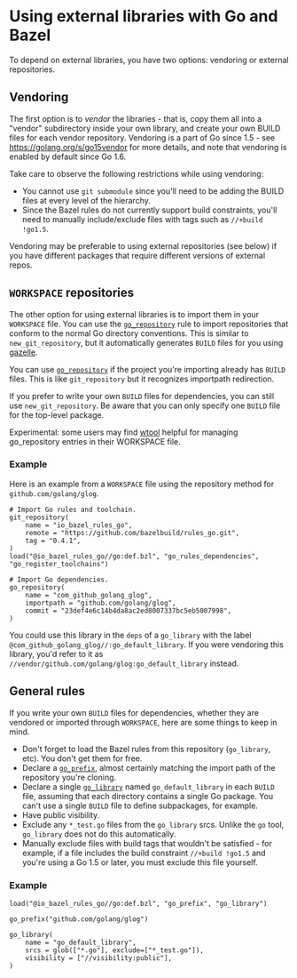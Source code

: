 # Using external libraries with Go and Bazel

To depend on external libraries, you have two options: vendoring or external
repositories.

## Vendoring

The first option is to _vendor_ the libraries - that is, copy them all into a
"vendor" subdirectory inside your own library, and create your own BUILD files
for each vendor repository. Vendoring is a part of Go since 1.5 - see
https://golang.org/s/go15vendor for more details, and note that vendoring is
enabled by default since Go 1.6.

Take care to observe the following restrictions while using vendoring:
  * You cannot use `git submodule` since you'll need to be adding the
    BUILD files at every level of the hierarchy.
  * Since the Bazel rules do not currently support build constraints,
    you'll need to manually include/exclude files with tags such as
    `//+build !go1.5`.

Vendoring may be preferable to using external repositories (see below) if
you have different packages that require different versions of external
repos.

## `WORKSPACE` repositories

The other option for using external libraries is to import them in your
`WORKSPACE` file. You can use
the [`go_repository`](go/workspace.rst#go_repository) rule to import
repositories that conform to the normal Go directory conventions. This is
similar to `new_git_repository`, but it automatically generates `BUILD` files
for you using [gazelle](https://github.com/bazelbuild/bazel-gazelle).

You can use [`go_repository`](go/workspace.rst#go_repository) if the project
you're importing already has `BUILD` files. This is like `git_repository` but it
recognizes importpath redirection.

If you prefer to write your own `BUILD` files for dependencies, you can still
use `new_git_repository`. Be aware that you can only specify one `BUILD` file
for the top-level package.

Experimental: some users may find [wtool](go/tools/wtool/README.md) helpful for
managing go_repository entries in their WORKSPACE file.

### Example

Here is an example from a `WORKSPACE` file using the repository method for
`github.com/golang/glog`.

``` bzl
# Import Go rules and toolchain.
git_repository(
    name = "io_bazel_rules_go",
    remote = "https://github.com/bazelbuild/rules_go.git",
    tag = "0.4.1",
)
load("@io_bazel_rules_go//go:def.bzl", "go_rules_dependencies", "go_register_toolchains")

# Import Go dependencies.
go_repository(
    name = "com_github_golang_glog",
    importpath = "github.com/golang/glog",
    commit = "23def4e6c14b4da8ac2ed8007337bc5eb5007998",
)
```

You could use this library in the `deps` of a `go_library` with the label
`@com_github_golang_glog//:go_default_library`. If you were vendoring this
library, you'd refer to it as
`//vendor/github.com/golang/glog:go_default_library` instead.

## General rules

If you write your own `BUILD` files for dependencies, whether they are vendored
or imported through `WORKSPACE`, here are some things to keep in mind.

* Don't forget to load the Bazel rules from this repository (`go_library`,
  etc). You don't get them for free.
* Declare a [`go_prefix`](README.md#go_prefix), almost certainly matching the
  import path of the repository you're cloning.
* Declare a single [`go_library`](README.md#go_library) named
  `go_default_library` in each `BUILD` file, assuming that each directory
  contains a single Go package. You can't use a single `BUILD` file to define
  subpackages, for example.
* Have public visibility.
* Exclude any `*_test.go` files from the `go_library` srcs. Unlike the `go`
  tool, `go_library` does not do this automatically.
* Manually exclude files with build tags that wouldn't be satisfied - for
  example, if a file includes the build constraint `//+build !go1.5` and
  you're using a Go 1.5 or later, you must exclude this file yourself.

### Example

``` bzl
load("@io_bazel_rules_go//go:def.bzl", "go_prefix", "go_library")

go_prefix("github.com/golang/glog")

go_library(
    name = "go_default_library",
    srcs = glob(["*.go"], exclude=["*_test.go"]),
    visibility = ["//visibility:public"],
)
```
